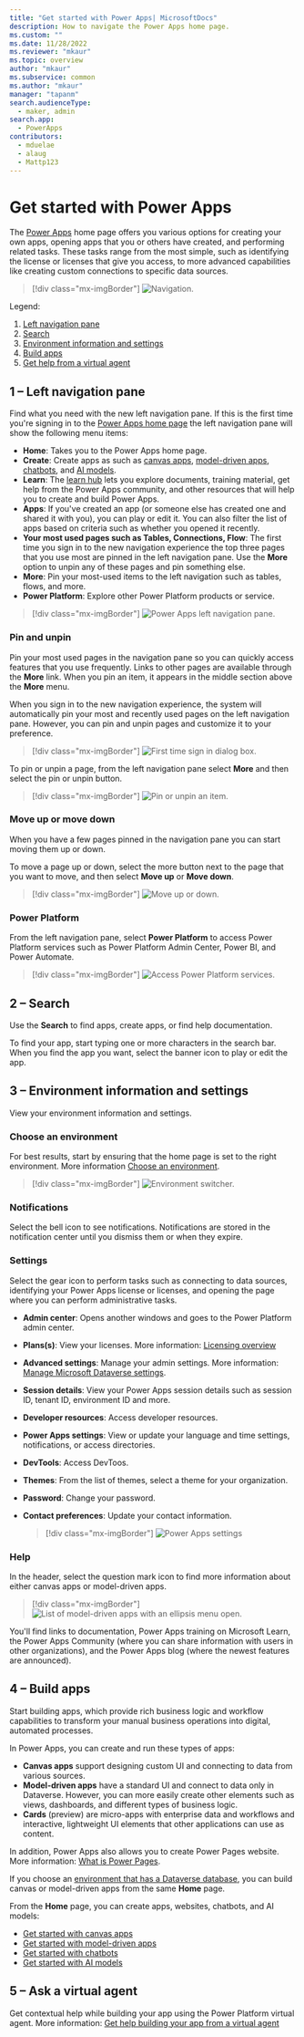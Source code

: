 ```yaml
---
title: "Get started with Power Apps| MicrosoftDocs"
description: How to navigate the Power Apps home page. 
ms.custom: ""
ms.date: 11/28/2022
ms.reviewer: "mkaur"
ms.topic: overview
author: "mkaur"
ms.subservice: common
ms.author: "mkaur"
manager: "tapanm"
search.audienceType: 
  - maker, admin
search.app: 
  - PowerApps
contributors:
  - mduelae
  - alaug
  - Mattp123
---
```



# Get started with Power Apps 

The [Power Apps](https://make.powerapps.com?utm_source=padocs&utm_medium=linkinadoc&utm_campaign=referralsfromdoc) home page offers you various options for creating your own apps, opening apps that you or others have created, and performing related tasks. These tasks range from the most simple, such as identifying the license or licenses that give you access, to more advanced capabilities like creating custom connections to specific data sources.


> [!div class="mx-imgBorder"]
> ![Navigation.](media/intro-maker-portal/main-nav.png "Navigation")

Legend:

1. [Left navigation pane](#1--left-navigation-pane-preview)
2. [Search](#2--search)
3. [Environment information and settings](#3--environment-information-and-settings)
4. [Build apps](#4--build-apps)
5. [Get help from a virtual agent](#5--ask-a-virtual-agent) 


## 1 – Left navigation pane 

Find what you need with the new left navigation pane. If this is the first time you're signing in to the [Power Apps home page](https://make.powerapps.com) the left navigation pane will show the following menu items:

- **Home**: Takes you to the Power Apps home page.
- **Create**: Create apps as such as [canvas apps](/powerapps/maker/canvas-apps/), [model-driven apps](/powerapps/maker/model-driven-apps/), [chatbots](/powerapps/chatbots), and [AI models](/powerapps/use-ai-builder).
- **Learn**: The [learn hub](../common/learn-hub.md) lets you explore documents, training material, get help from the Power Apps community, and other resources that will help you to create and build Power Apps.
- **Apps**: If you've created an app (or someone else has created one and shared it with you), you can play or edit it. You can also filter the list of apps based on criteria such as whether you opened it recently.
- **Your most used pages such as Tables, Connections, Flow**: The first time you sign in to the new navigation experience the top three pages that you use most are pinned in the left navigation pane. Use the **More** option to unpin any of these pages and pin something else.
- **More**: Pin your most-used items to the left navigation such as tables, flows, and more.
- **Power Platform**: Explore other Power Platform products or service.

> [!div class="mx-imgBorder"]
> ![Power Apps left navigation pane.](media/intro-maker-portal/default-nav-1.png "Power Apps left navigation pane")


### Pin and unpin

Pin your most used pages in the navigation pane so you can quickly access features that you use frequently. Links to other pages are available through the **More** link. When you pin an item, it appears in the middle section above the **More** menu. 

When you sign in to the new navigation experience, the system will automatically pin your most and recently used pages on the left navigation pane. However, you can pin and unpin pages and customize it to your preference. 

> [!div class="mx-imgBorder"]
> ![First time sign in dialog box.](media/intro-maker-portal/left-nav-dialog-2.png "First time signing in")

To pin or unpin a page, from the left navigation pane select **More** and then select the pin or unpin button. 

> [!div class="mx-imgBorder"]
> ![Pin or unpin an item.](media/intro-maker-portal/pin-3.png "Pin an item")



### Move up or move down

When you have a few pages pinned in the navigation pane you can start moving them up or down.

To move a page up or down, select the more button next to the page that you want to move, and then select **Move up** or **Move down**.

> [!div class="mx-imgBorder"] 
> ![Move up or down.](media/intro-maker-portal/move-up-down-4.png "Move up or down")

### Power Platform

From the left navigation pane, select **Power Platform** to access Power Platform services such as Power Platform Admin Center, Power BI, and Power Automate. 

> [!div class="mx-imgBorder"] 
> ![Access Power Platform services.](media/intro-maker-portal/power-platform-services.png "Access Power Platform service")

## 2 – Search 

Use the **Search** to find apps, create apps, or find help documentation. 

To find your app, start typing one or more characters in the search bar. When you find the app you want, select the banner icon to play or edit the app.


## 3 – Environment information and settings

View your environment information and settings.

### Choose an environment

For best results, start by ensuring that the home page is set to the right environment. More information [Choose an environment](sign-in-to-power-apps.md#choose-an-environment).

> [!div class="mx-imgBorder"] 
> ![Environment switcher.](media/intro-maker-portal/environment-switcher.png)

### Notifications

Select the bell icon to see notifications. Notifications are stored in the notification center until you dismiss them or when they expire. 

### Settings

Select the gear icon to perform tasks such as connecting to data sources, identifying your Power Apps license or licenses, and opening the page where you can perform administrative tasks.

- **Admin center**: Opens another windows and goes to the Power Platform admin center.
- **Plans(s)**: View your licenses. More information: [Licensing overview](/power-platform/admin/pricing-billing-skus)
- **Advanced settings**: Manage your admin settings. More information: [Manage Microsoft Dataverse settings](power-platform/admin/admin-settings#environment-settings-are-moving).
- **Session details**: View your Power Apps session details such as session ID, tenant ID, environment ID and more. 
- **Developer resources**: Access developer resources.
- **Power Apps settings**: View or update your language and time settings, notifications, or access directories.
- **DevTools**: Access DevToos.
- **Themes**: From the list of themes, select a theme for your organization.
- **Password**: Change your password.
- **Contact preferences**: Update your contact information.

  > [!div class="mx-imgBorder"]
  > ![Power Apps settings](media/intro-maker-portal/power-apps-settings.png)

### Help

In the header, select the question mark icon to find more information about either canvas apps or model-driven apps.

> [!div class="mx-imgBorder"]
> ![List of model-driven apps with an ellipsis menu open.](media/intro-maker-portal/help-icon.png)

You'll find links to documentation, Power Apps training on Microsoft Learn, the Power Apps Community (where you can share information with users in other organizations), and the Power Apps blog (where the newest features are announced).


## 4 – Build apps

Start building apps, which provide rich business logic and workflow capabilities to transform your manual business operations into digital, automated processes. 

In Power Apps, you can create and run these types of apps:

- **Canvas apps** support designing custom UI and connecting to data from various sources.
- **Model-driven apps** have a standard UI and connect to data only in Dataverse. However, you can more easily create other elements such as views, dashboards, and different types of business logic.
- **Cards** (preview) are micro-apps with enterprise data and workflows and interactive, lightweight UI elements that other applications can use as content.

In addition, Power Apps also allows you to create Power Pages website. More information: [What is Power Pages](/power-pages/introduction).

If you choose an [environment that has a Dataverse database](/power-platform/admin/create-environment#create-an-environment-with-a-database), you can build canvas or model-driven apps from the same **Home** page.

From the **Home** page, you can create apps, websites, chatbots, and AI models:

- [Get started with canvas apps](/powerapps/maker/canvas-apps/)
- [Get started with model-driven apps](/powerapps/maker/model-driven-apps/)
- [Get started with chatbots](/powerapps/chatbots)
- [Get started with AI models](/powerapps/use-ai-builder)

## 5 – Ask a virtual agent

Get contextual help while building your app using the Power Platform virtual agent. More information: [Get help building your app from a virtual agent](/power-apps/maker/common/virtual-agent)
